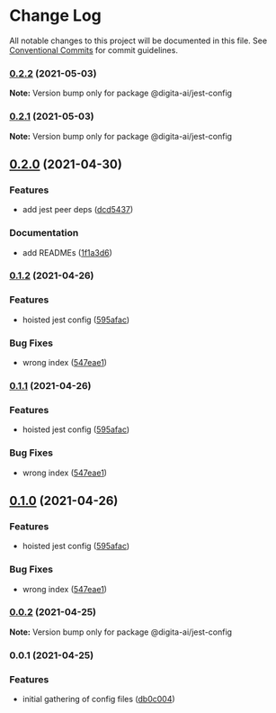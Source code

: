 # Change Log

All notable changes to this project will be documented in this file.
See [Conventional Commits](https://conventionalcommits.org) for commit guidelines.

### [0.2.2](https://github.com/digita-ai/dgt-config/compare/v0.2.1...v0.2.2) (2021-05-03)

**Note:** Version bump only for package @digita-ai/jest-config





### [0.2.1](https://github.com/digita-ai/dgt-config/compare/v0.2.0...v0.2.1) (2021-05-03)

**Note:** Version bump only for package @digita-ai/jest-config





## [0.2.0](https://github.com/digita-ai/dgt-config/compare/v0.1.2...v0.2.0) (2021-04-30)


### **Features**

* add jest peer deps ([dcd5437](https://github.com/digita-ai/dgt-config/commit/dcd54371d53d87eb04d5326515b5f562e3078d52))


### **Documentation**

* add READMEs ([1f1a3d6](https://github.com/digita-ai/dgt-config/commit/1f1a3d666b0dec23643a4b8ad8d13e9dca5d25cf))



### [0.1.2](https://github.com/digita-ai/dgt-config/compare/v0.0.2...v0.1.2) (2021-04-26)


### **Features**

* hoisted jest config ([595afac](https://github.com/digita-ai/dgt-config/commit/595afacb4cba5b28d54324267cbd4dfce9ea4ecc))


### **Bug Fixes**

* wrong index ([547eae1](https://github.com/digita-ai/dgt-config/commit/547eae1cabd0908282c671e6d6b0aa4663309ca7))



### [0.1.1](https://github.com/digita-ai/dgt-config/compare/v0.0.2...v0.1.1) (2021-04-26)


### **Features**

* hoisted jest config ([595afac](https://github.com/digita-ai/dgt-config/commit/595afacb4cba5b28d54324267cbd4dfce9ea4ecc))


### **Bug Fixes**

* wrong index ([547eae1](https://github.com/digita-ai/dgt-config/commit/547eae1cabd0908282c671e6d6b0aa4663309ca7))



## [0.1.0](https://github.com/digita-ai/dgt-config/compare/v0.0.2...v0.1.0) (2021-04-26)


### **Features**

* hoisted jest config ([595afac](https://github.com/digita-ai/dgt-config/commit/595afacb4cba5b28d54324267cbd4dfce9ea4ecc))


### **Bug Fixes**

* wrong index ([547eae1](https://github.com/digita-ai/dgt-config/commit/547eae1cabd0908282c671e6d6b0aa4663309ca7))



### [0.0.2](https://github.com/digita-ai/dgt-config/compare/v0.0.1...v0.0.2) (2021-04-25)

**Note:** Version bump only for package @digita-ai/jest-config





### 0.0.1 (2021-04-25)


### **Features**

* initial gathering of config files ([db0c004](https://github.com/digita-ai/dgt-config/commit/db0c004a8803adbc2ec830165855630d971af4b9))
